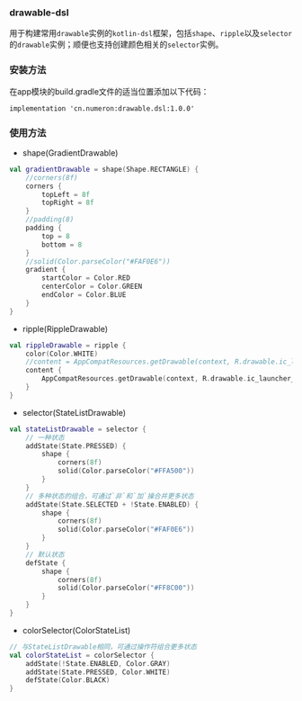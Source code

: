 ### drawable-dsl

用于构建常用`drawable`实例的`kotlin-dsl`框架，包括`shape`、`ripple`以及`selector`的`drawable`实例；顺便也支持创建颜色相关的`selector`实例。

### 安装方法

在app模块的build.gradle文件的适当位置添加以下代码：
```
implementation 'cn.numeron:drawable.dsl:1.0.0'
```

### 使用方法

* shape(GradientDrawable)
```kotlin
val gradientDrawable = shape(Shape.RECTANGLE) {
    //corners(8f)
    corners {
        topLeft = 8f
        topRight = 8f
    }
    //padding(8)
    padding {
        top = 8
        bottom = 8
    }
    //solid(Color.parseColor("#FAF0E6"))
    gradient {
        startColor = Color.RED
        centerColor = Color.GREEN
        endColor = Color.BLUE
    }
}

```

* ripple(RippleDrawable)
```kotlin
val rippleDrawable = ripple {
    color(Color.WHITE)
    //content = AppCompatResources.getDrawable(context, R.drawable.ic_launcher_background)
    content {
        AppCompatResources.getDrawable(context, R.drawable.ic_launcher_background)!!
    }
}
```

* selector(StateListDrawable)
```kotlin
val stateListDrawable = selector {
    // 一种状态
    addState(State.PRESSED) {
        shape {
            corners(8f)
            solid(Color.parseColor("#FFA500"))
        }
    }
    // 多种状态的组合，可通过`非`和`加`操合并更多状态
    addState(State.SELECTED + !State.ENABLED) {
        shape {
            corners(8f)
            solid(Color.parseColor("#FAF0E6"))
        }
    }
    // 默认状态
    defState {
        shape {
            corners(8f)
            solid(Color.parseColor("#FF8C00"))
        }
    }
}
```

* colorSelector(ColorStateList)
```kotlin
// 与StateListDrawable相同，可通过操作符组合更多状态
val colorStateList = colorSelector {
    addState(!State.ENABLED, Color.GRAY)
    addState(State.PRESSED, Color.WHITE)
    defState(Color.BLACK)
}
```
